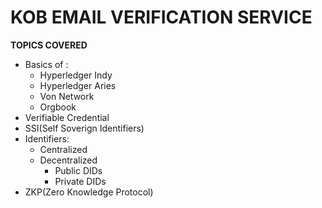


# **KOB EMAIL VERIFICATION SERVICE**

**TOPICS COVERED**
* Basics of :
   * Hyperledger Indy 
   * Hyperledger Aries
   * Von Network
   * Orgbook
 * Verifiable Credential
 * SSI(Self Soverign Identifiers)
 * Identifiers:
      * Centralized 
      * Decentralized
         * Public DIDs
         * Private DIDs
 * ZKP(Zero Knowledge Protocol)
